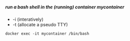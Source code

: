 ##### run a bash shell in the (running) container mycontainer
- -i (interatively)
- -t (allocate a pseudo TTY)
```
docker exec -it mycontainer /bin/bash
```
